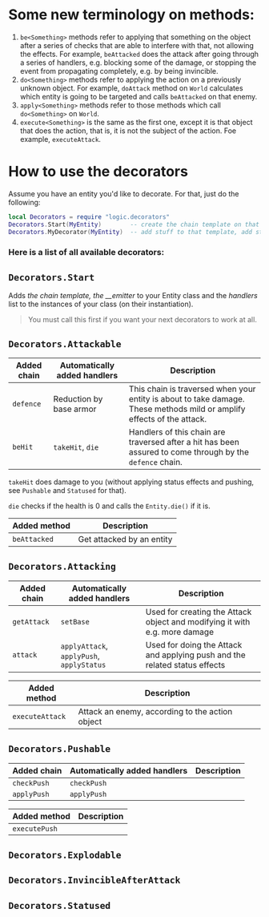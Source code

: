 # Some new terminology on methods:

1. `be<Something>` methods refer to applying that something on the object after a series of checks that are able to interfere with that, not allowing the effects. For example, `beAttacked` does the attack after going through a series of handlers, e.g. blocking some of the damage, or stopping the event from propagating completely, e.g. by being invincible. 
2. `do<Something>` methods refer to applying the action on a previously unknown object. For example, `doAttack` method on `World` calculates which entity is going to be targeted and calls `beAttacked` on that enemy.
3. `apply<Something>` methods refer to those methods which call `do<Something>` on `World`.
4. `execute<Something>` is the same as the first one, except it is that object that does the action, that is, it is not the subject of the action. Foe example, `executeAttack`.

# How to use the decorators

Assume you have an entity you'd like to decorate. For that, just do the following:
```lua
local Decorators = require "logic.decorators"
Decorators.Start(MyEntity)        -- create the chain template on that object
Decorators.MyDecorator(MyEntity)  -- add stuff to that template, add stuff to your entity
```

### Here is a list of all available decorators:

## `Decorators.Start`

Adds *the chain template, the __emitter*  to your Entity class and the *handlers* list to the instances of your class (on their instantiation). 
> You must call this first if you want your next decorators to work at all.

## `Decorators.Attackable`

| Added chain | Automatically added handlers | Description |
|-------------|------------------------------| ----------- |
| `defence` | Reduction by base armor | This chain is traversed when your entity is about to take damage. These methods mild or amplify effects of the attack. |
| `beHit` | `takeHit`, `die` | Handlers of this chain are traversed after a hit has been assured to come through by the `defence` chain.  |

`takeHit` does damage to you (without applying status effects and pushing, see `Pushable` and `Statused` for that). 

`die` checks if the health is 0 and calls the `Entity.die()` if it is.

| Added method | Description |
| ------------ | ----------- |
| `beAttacked` | Get attacked by an entity |

## `Decorators.Attacking`

| Added chain | Automatically added handlers | Description |
|-------------|------------------------------| ----------- |
| `getAttack` | `setBase` | Used for creating the Attack object and modifying it with e.g. more damage |
| `attack`    | `applyAttack`, `applyPush`, `applyStatus` | Used for doing the Attack and applying push and the related status effects |

| Added method | Description |
| ------------ | ----------- |
| `executeAttack` | Attack an enemy, according to the action object |


## `Decorators.Pushable`

| Added chain | Automatically added handlers | Description |
|-------------|------------------------------| ----------- |
| `checkPush` | `checkPush` | |
| `applyPush` | `applyPush` | |

| Added method | Description |
| ------------ | ----------- |
| `executePush`| |

## `Decorators.Explodable`
## `Decorators.InvincibleAfterAttack`
## `Decorators.Statused`
